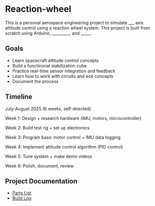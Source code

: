 # Reaction-wheel

This is a personal aerospace engineering project to simulate ___ axis attitude control using a reaction wheel system. This project is built from scratch using Arduino, _________, and _____.

## Goals
- Learn spacecraft attitude control concepts
- Build a functinonal stabilization cube
- Practice real-time sensor integration and feedback
- Learn how to work with circuits and ece concepts
- Document the process

## Timeline
July-August 2025 (6 weeks, self-directed)

Week 1: Design + research hardware (IMU, motors, microcontroller)

Week 2: Build test rig + set up electronics

Week 3: Program basic motor control + IMU data logging

Week 4: Implement attitude control algorithm (PID control)

Week 5: Tune system + make demo videos

Week 6: Polish, document, review

## Project Documentation
- [Parts List](docs/parts_list.md)
- [Build Log](build_log.md)
